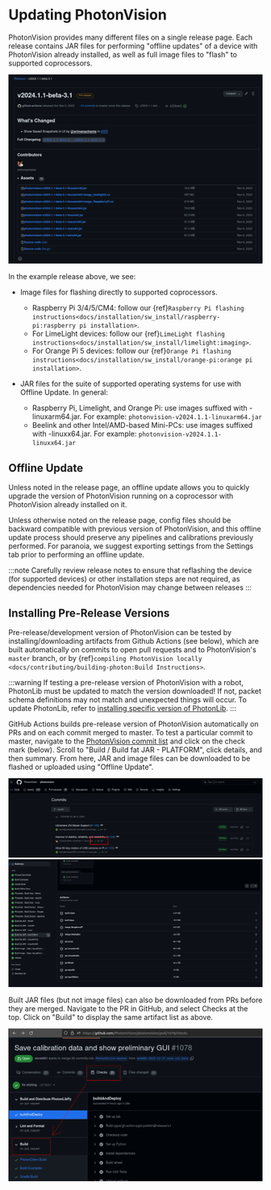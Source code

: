 # Updating PhotonVision

PhotonVision provides many different files on a single release page. Each release contains JAR files for performing "offline updates" of a device with PhotonVision already installed, as well as full image files to "flash" to supported coprocessors.

<img src="images/release-page.png" alt="Example GitHub release page" />

In the example release above, we see:

- Image files for flashing directly to supported coprocessors.

  - Raspberry Pi 3/4/5/CM4: follow our \{ref}`Raspberry Pi flashing instructions<docs/installation/sw_install/raspberry-pi:raspberry pi installation>`.
  - For LimeLight devices: follow our \{ref}`LimeLight flashing instructions<docs/installation/sw_install/limelight:imaging>`.
  - For Orange Pi 5 devices: follow our \{ref}`Orange Pi flashing instructions<docs/installation/sw_install/orange-pi:orange pi installation>`.

- JAR files for the suite of supported operating systems for use with Offline Update. In general:

  - Raspberry Pi, Limelight, and Orange Pi: use images suffixed with -linuxarm64.jar. For example: `photonvision-v2024.1.1-linuxarm64.jar`
  - Beelink and other Intel/AMD-based Mini-PCs: use images suffixed with -linuxx64.jar. For example: `photonvision-v2024.1.1-linuxx64.jar`

## Offline Update

Unless noted in the release page, an offline update allows you to quickly upgrade the version of PhotonVision running on a coprocessor with PhotonVision already installed on it.

Unless otherwise noted on the release page, config files should be backward compatible with previous version of PhotonVision, and this offline update process should preserve any pipelines and calibrations previously performed. For paranoia, we suggest exporting settings from the Settings tab prior to performing an offline update.

:::note
Carefully review release notes to ensure that reflashing the device (for supported devices) or other installation steps are not required, as dependencies needed for PhotonVision may change between releases
:::

## Installing Pre-Release Versions

Pre-release/development version of PhotonVision can be tested by installing/downloading artifacts from Github Actions (see below), which are built automatically on commits to open pull requests and to PhotonVision's `master` branch, or by \{ref}`compiling PhotonVision locally <docs/contributing/building-photon:Build Instructions>`.

:::warning
If testing a pre-release version of PhotonVision with a robot, PhotonLib must be updated to match the version downloaded! If not, packet schema definitions may not match and unexpected things will occur. To update PhotonLib, refer to [installing specific version of PhotonLib](/programming/photonlib/adding-vendordep.md#install-specific-version-java/C++).
:::

GitHub Actions builds pre-release version of PhotonVision automatically on PRs and on each commit merged to master. To test a particular commit to master, navigate to the [PhotonVision commit list](https://github.com/PhotonVision/photonvision/commits/master/) and click on the check mark (below). Scroll to "Build / Build fat JAR - PLATFORM", click details, and then summary. From here, JAR and image files can be downloaded to be flashed or uploaded using "Offline Update".

<img src="images/gh_actions_1.png" alt="Github Actions Badge" />

<img src="images/gh_actions_2.png" alt="Github Actions artifact list" />

Built JAR files (but not image files) can also be downloaded from PRs before they are merged. Navigate to the PR in GitHub, and select Checks at the top. Click on "Build" to display the same artifact list as above.

<img src="images/gh_actions_3.png" alt="Github Actions artifacts from PR" />
